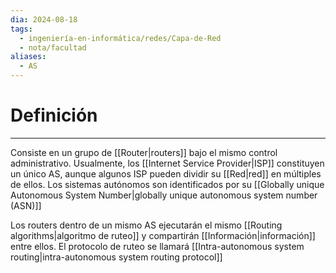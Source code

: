 ```yaml
---
dia: 2024-08-18
tags:
  - ingeniería-en-informática/redes/Capa-de-Red
  - nota/facultad
aliases:
  - AS
---
```

# Definición
---
Consiste en un grupo de [[Router|routers]] bajo el mismo control administrativo. Usualmente, los [[Internet Service Provider|ISP]] constituyen un único AS, aunque algunos ISP pueden dividir su [[Red|red]] en múltiples de ellos. Los sistemas autónomos son identificados por su [[Globally unique Autonomous System Number|globally unique autonomous system number (ASN)]]

Los routers dentro de un mismo AS ejecutarán el mismo [[Routing algorithms|algoritmo de ruteo]] y compartirán [[Información|información]] entre ellos. El protocolo de ruteo se llamará [[Intra-autonomous system routing|intra-autonomous system routing protocol]]
